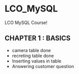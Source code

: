 # LCO_MySQL

LCO MySQL Course!

## CHAPTER 1 : BASICS

- camera table done
- recreting table done
- Inserting values in table
- Answering customer question

